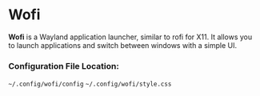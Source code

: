 # Wofi
**Wofi** is a Wayland application launcher, similar to rofi for X11. It allows you to launch applications and switch between windows with a simple UI.

### Configuration File Location:
`~/.config/wofi/config`
`~/.config/wofi/style.css`
